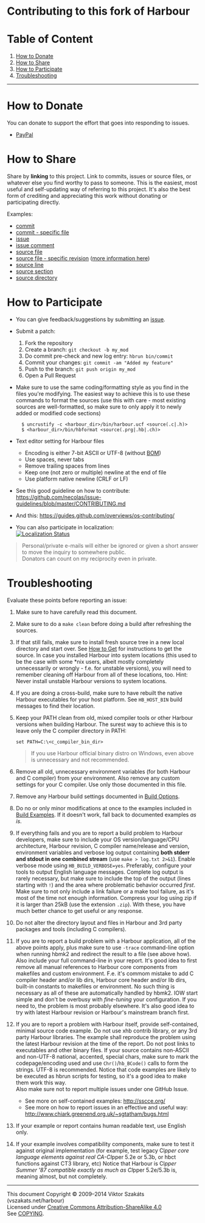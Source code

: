 # Contributing to this fork of Harbour

# Table of Content

1. [How to Donate](#how-to-donate)
2. [How to Share](#how-to-share)
3. [How to Participate](#how-to-participate)
4. [Troubleshooting](#troubleshooting)

---

# How to Donate

  You can donate to support the effort that goes into responding to issues.

  * [PayPal](https://www.paypal.com/cgi-bin/webscr?cmd=_s-xclick&hosted_button_id=BPSZQYKXMQJYG)


# How to Share

  Share by **linking** to this project. Link to commits, issues or source
  files, or whatever else you find worthy to pass to someone. This is the
  easiest, most useful and self-updating way of referring to this project.
  It's also the best form of crediting and appreciating this work without
  donating or participating directly.

  Examples:

  * [commit](https://github.com/vszakats/harbour-core/commit/35ffdc113f348fbf10203757073bbee564e4339f)
  * [commit - specific file](https://github.com/vszakats/harbour-core/commit/35ffdc113f348fbf10203757073bbee564e4339f#diff-2)
  * [issue](https://github.com/vszakats/harbour-core/issues/18)
  * [issue comment](https://github.com/vszakats/harbour-core/issues/22#issuecomment-47928889)
  * [source file](tests/hello.prg)
  * [source file - specific revision](https://github.com/vszakats/harbour-core/blob/dd2c3b3e9c0e7db7f1c18be2a079dc92f983122e/tests/hello.prg) ([more information here](https://help.github.com/articles/getting-permanent-links-to-files))
  * [source line](https://github.com/vszakats/harbour-core/blob/dd2c3b3e9c0e7db7f1c18be2a079dc92f983122e/tests/hello.prg#L5)
  * [source section](https://github.com/vszakats/harbour-core/blob/90ce13098244b0e27fc4b8c7af5586f892a09337/src/rtl/chruni.c#L101-L112)
  * [source directory](contrib/hbcurl/)


# How to Participate

- You can give feedback/suggestions by submitting an [issue](https://github.com/vszakats/harbour-core/issues/new).
- Submit a patch:
  1. Fork the repository
  2. Create a branch: `git checkout -b my_mod`
  3. Do commit pre-check and new log entry: `hbrun bin/commit`
  4. Commit your changes: `git commit -am "Added my feature"`
  5. Push to the branch: `git push origin my_mod`
  6. Open a Pull Request
- Make sure to use the same coding/formatting style as you find in
  the files you're modifying. The easiest way to achieve this
  is to use these commands to format the sources (use this
  with care - most existing sources are well-formatted, so make
  sure to only apply it to newly added or modified code sections)

        $ uncrustify -c <harbour_dir>/bin/harbour.ucf <source(.c|.h)>
        $ <harbour_dir>/bin/hbformat <source(.prg|.hb|.ch)>

- Text editor setting for Harbour files
  - Encoding is either 7-bit ASCII or UTF-8 (without [BOM](https://en.wikipedia.org/wiki/Byte_order_mark))
  - Use spaces, never tabs
  - Remove trailing spaces from lines
  - Keep one (not zero or multiple) newline at the end of file
  - Use platform native newline (CRLF or LF)
- See this good guideline on how to contribute:
  <https://github.com/necolas/issue-guidelines/blob/master/CONTRIBUTING.md>
- And this:
  <https://guides.github.com/overviews/os-contributing/>
- You can also participate in localization:<br />
  [![Localization Status](https://www.transifex.com/projects/p/harbour/resource/hbmk2-vszakats/chart/image_png)](https://www.transifex.com/projects/p/harbour/)

> Personal/private e-mails will either be ignored or given a short
> answer to move the inquiry to somewhere public.<br />
> Donators can count on my reciprocity even in private.


# Troubleshooting

Evaluate these points before reporting an issue:

1.  Make sure to have carefully read this document.
2.  Make sure to do a `make clean` before doing a build after refreshing
    the sources.
3.  If that still fails, make sure to install fresh source tree in a new
    local directory and start over. See [How to Get](README.md#how-to-get)
    for instructions to get the source.
    In case you installed Harbour into system locations (this used to be
    the case with some *nix users, albeit mostly completely unnecessarily
    or wrongly - f.e. for unstable versions), you will need to remember
    cleaning off Harbour from all of these locations, too.
    Hint: Never install unstable Harbour versions to system locations.
4.  If you are doing a cross-build, make sure to have rebuilt the native
    Harbour executables for your host platform. See `HB_HOST_BIN`
    build messages to find their location.
5.  Keep your PATH clean from old, mixed compiler tools or other Harbour
    versions when building Harbour. The surest way to achieve this is to
    leave only the C compiler directory in PATH:

        set PATH=C:\<c_compiler_bin_dir>

    > If you use Harbour official binary distro on Windows, even above is
    > unnecessary and not recommended.
6.  Remove all old, unnecessary environment variables (for both Harbour
    and C compiler) from your environment. Also remove any custom settings
    for your C compiler.
    Use only those documented in this file.
7.  Remove any Harbour build settings documented in [Build Options](README.md#build-options).
8.  Do no or only minor modifications at once to the examples
    included in [Build Examples](README.md#build-examples).
    If it doesn't work, fall back to documented examples _as is_.
9.  If everything fails and you are to report a build problem to Harbour
    developers, make sure to include your OS version/language/CPU architecture,
    Harbour revision, C compiler name/release and version, environment
    variables and verbose log output containing **both stderr and stdout in
    one combined stream** (use `make > log.txt 2>&1`). Enable verbose
    mode using `HB_BUILD_VERBOSE=yes`. Preferably, configure your tools
    to output English language messages.
    Complete log output is rarely necessary, but make sure to include
    the top of the output (lines starting with `!`) and the area where
    problematic behavior occurred _first_. Make sure to not only include
    a link failure or a make tool failure, as it's most of the time not
    enough information. Compress your log using zip if it is larger
    than 25kB (use the extension `.zip`).
    With these, you have much better chance to get useful or any response.
10. Do not alter the directory layout and files in Harbour and 3rd party
    packages and tools (including C compilers).
11. If you are to report a build problem with a Harbour application,
    all of the above points apply, plus make sure to use `-trace`
    command-line option when running hbmk2 and redirect the result to
    a file (see above how). Also include your full command-line in your
    report.
    It's good idea to first remove all manual references to Harbour
    core components from makefiles and custom environment. F.e. it's
    commom mistake to add C compiler header and/or lib dirs, Harbour core
    header and/or lib dirs, built-in constants to makefiles or environment.
    No such thing is necessary as all of these are automatically handled
    by hbmk2. IOW start simple and don't be overbusy with *fine-tuning*
    your configuration. If you need to, the problem is most probably
    elsewhere. It's also good idea to try with latest Harbour revision
    or Harbour's mainstream branch first.
12. If you are to report a problem with Harbour itself, provide
    self-contained, minimal source code example. Do not use xhb contrib
    library, or any 3rd party Harbour libraries. The example shall reproduce
    the problem using the latest Harbour revision at the time of the report.
    Do not post links to executables and other binary files. If your source
    contains non-ASCII and non-UTF-8 national, accented, special chars, make
    sure to mark the codepage/encoding used and use `Chr()`/`hb_BCode()` calls
    to form the strings. UTF-8 is recommended. Notice that code examples
    are likely to be executed as hbrun scripts for testing, so it's
    a good idea to make them work this way.<br />
    Also make sure not to report multiple issues under one GitHub Issue.<br />
    * See more on self-contained examples:
      <http://sscce.org/>
    * See more on how to report issues in an effective and useful way:
      <http://www.chiark.greenend.org.uk/~sgtatham/bugs.html>
13. If your example or report contains human readable text, use
    English only.
14. If your example involves compatibility components, make sure to test
    it against original implementation (for example, test legacy Cl*pper
    core language elements against real CA-Cl*pper 5.2e or 5.3b, or hbct
    functions against CT3 library, etc)
    Notice that Harbour is Cl*pper Summer '87 compatible exactly as
    much as Cl*pper 5.2e/5.3b is, meaning almost, but not completely.


---
This document Copyright &copy;&nbsp;2009&ndash;2014 Viktor Szakáts (vszakats.net/harbour)<br />
Licensed under [Creative Commons Attribution-ShareAlike 4.0](https://creativecommons.org/licenses/by-sa/4.0/)<br />
See [COPYING](COPYING.txt).
